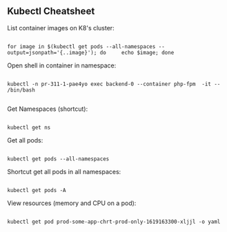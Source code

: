 ## Kubectl Cheatsheet


List container images on K8's cluster:

```

for image in $(kubectl get pods --all-namespaces --output=jsonpath='{..image}'); do     echo $image; done

```

Open shell in container in namespace:

```

kubectl -n pr-311-1-pae4yo exec backend-0 --container php-fpm  -it -- /bin/bash


```

Get Namespaces (shortcut):

```

kubectl get ns

```

Get all pods:

```

kubectl get pods --all-namespaces

```

Shortcut get all pods in all namespaces:

```

kubectl get pods -A

```

View resources (memory and CPU on a pod):

```

kubectl get pod prod-some-app-chrt-prod-only-1619163300-xljjl -o yaml

```